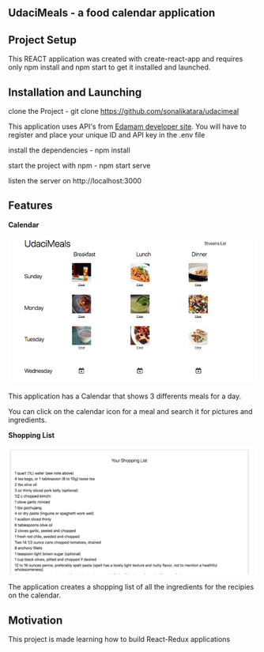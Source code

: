 ## UdaciMeals - a food calendar application


## Project Setup

This REACT application was created with create-react-app and requires only npm install and npm start to get it installed and launched.

## Installation and Launching
clone the Project - git clone https://github.com/sonalikatara/udacimeal

This application uses API's from [Edamam developer site](https://developer.edamam.com/edamam-recipe-api). You will have to register and  place your unique ID and API key in the .env file

install the dependencies - npm install

start the project with npm - npm start serve

listen the server on http://localhost:3000

## Features

**Calendar**

![Calendar](img/ScreenShotCalendar.png)

This application has a Calendar that shows 3 differents meals for a day.

You can click on the calendar icon for a meal and search it for pictures and ingredients.

**Shopping List**

![shoppingList](img/ScreenShotShoppingList.png)

The application creates a shopping list of all the ingredients for the recipies on the calendar.

## Motivation

This project is made learning how to build React-Redux applications
